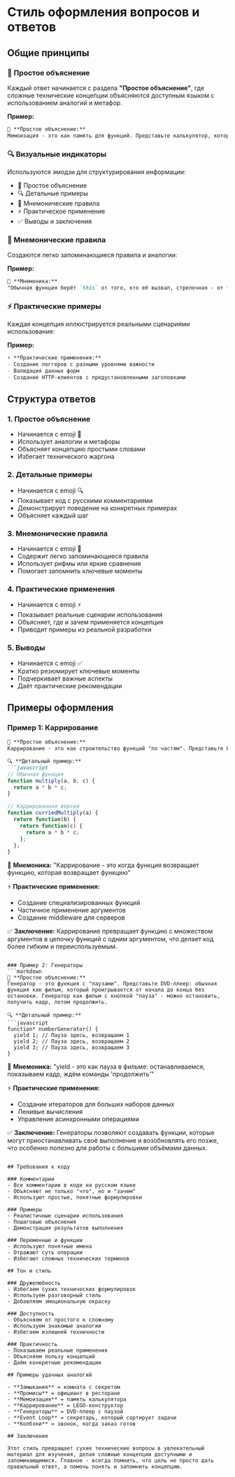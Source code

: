 # Стиль оформления вопросов и ответов

## Общие принципы

### 🎯 Простое объяснение
Каждый ответ начинается с раздела **"Простое объяснение"**, где сложные технические концепции объясняются доступным языком с использованием аналогий и метафор.

**Пример:**
```markdown
🎯 **Простое объяснение:** 
Мемоизация - это как память для функций. Представьте калькулятор, который запоминает результаты вычислений. Если вы второй раз спрашиваете "сколько будет 2+2?", он не считает заново, а достаёт готовый ответ из памяти.
```

### 🔍 Визуальные индикаторы
Используются эмодзи для структурирования информации:
- 🎯 Простое объяснение
- 🔍 Детальные примеры
- 🧠 Мнемонические правила
- ⚡ Практическое применение
- ✅ Выводы и заключения

### 🧠 Мнемонические правила
Создаются легко запоминающиеся правила и аналогии:

**Пример:**
```markdown
🧠 **Мнемоника:** 
"Обычная функция берёт `this` от того, кто её вызвал, стрелочная - от того, где она была создана"
```

### ⚡ Практические примеры
Каждая концепция иллюстрируется реальными сценариями использования:

**Пример:**
```markdown
⚡ **Практические применения:**
- Создание логгеров с разными уровнями важности
- Валидация данных форм
- Создание HTTP-клиентов с предустановленными заголовками
```

## Структура ответов

### 1. Простое объяснение
- Начинается с emoji 🎯
- Использует аналогии и метафоры
- Объясняет концепцию простыми словами
- Избегает технического жаргона

### 2. Детальные примеры
- Начинается с emoji 🔍
- Показывает код с русскими комментариями
- Демонстрирует поведение на конкретных примерах
- Объясняет каждый шаг

### 3. Мнемонические правила
- Начинается с emoji 🧠
- Содержит легко запоминающиеся правила
- Использует рифмы или яркие сравнения
- Помогает запомнить ключевые моменты

### 4. Практические применения
- Начинается с emoji ⚡
- Показывает реальные сценарии использования
- Объясняет, где и зачем применяется концепция
- Приводит примеры из реальной разработки

### 5. Выводы
- Начинается с emoji ✅
- Кратко резюмирует ключевые моменты
- Подчеркивает важные аспекты
- Даёт практические рекомендации

## Примеры оформления

### Пример 1: Каррирование
```markdown
🎯 **Простое объяснение:** 
Каррирование - это как строительство функций "по частям". Представьте LEGO-конструктор: вместо того чтобы сразу собрать всю машину, мы сначала собираем колёса, потом кузов, потом двигатель.

🔍 **Детальный пример:**
```javascript
// Обычная функция
function multiply(a, b, c) {
  return a * b * c;
}

// Каррированная версия
function curriedMultiply(a) {
  return function(b) {
    return function(c) {
      return a * b * c;
    };
  };
}
```

🧠 **Мнемоника:** 
"Каррирование - это когда функция возвращает функцию, которая возвращает функцию"

⚡ **Практические применения:**
- Создание специализированных функций
- Частичное применение аргументов
- Создание middleware для серверов

✅ **Заключение:**
Каррирование превращает функцию с множеством аргументов в цепочку функций с одним аргументом, что делает код более гибким и переиспользуемым.
```

### Пример 2: Генераторы
```markdown
🎯 **Простое объяснение:** 
Генератор - это функция с "паузами". Представьте DVD-плеер: обычная функция как фильм, который проигрывается от начала до конца без остановки. Генератор как фильм с кнопкой "пауза" - можно остановить, получить кадр, потом продолжить.

🔍 **Детальный пример:**
```javascript
function* numberGenerator() {
  yield 1; // Пауза здесь, возвращаем 1
  yield 2; // Пауза здесь, возвращаем 2
  yield 3; // Пауза здесь, возвращаем 3
}
```

🧠 **Мнемоника:** 
"yield - это как пауза в фильме: останавливаемся, показываем кадр, ждём команды 'продолжить'"

⚡ **Практические применения:**
- Создание итераторов для больших наборов данных
- Ленивые вычисления
- Управление асинхронными операциями

✅ **Заключение:**
Генераторы позволяют создавать функции, которые могут приостанавливать своё выполнение и возобновлять его позже, что особенно полезно для работы с большими объёмами данных.
```

## Требования к коду

### Комментарии
- Все комментарии в коде на русском языке
- Объясняют не только "что", но и "зачем"
- Используют простые, понятные формулировки

### Примеры
- Реалистичные сценарии использования
- Пошаговые объяснения
- Демонстрация результатов выполнения

### Переменные и функции
- Используют понятные имена
- Отражают суть операции
- Избегают сложных технических терминов

## Тон и стиль

### Дружелюбность
- Избегаем сухих технических формулировок
- Используем разговорный стиль
- Добавляем эмоциональную окраску

### Доступность
- Объясняем от простого к сложному
- Используем знакомые аналогии
- Избегаем излишней техничности

### Практичность
- Показываем реальные применения
- Объясняем пользу концепций
- Даём конкретные рекомендации

## Примеры удачных аналогий

- **Замыкания** = комната с секретом
- **Промисы** = официант в ресторане
- **Мемоизация** = память калькулятора
- **Каррирование** = LEGO-конструктор
- **Генераторы** = DVD-плеер с паузой
- **Event Loop** = секретарь, который сортирует задачи
- **Колбэки** = звонок, когда заказ готов

## Заключение

Этот стиль превращает сухие технические вопросы в увлекательный материал для изучения, делая сложные концепции доступными и запоминающимися. Главное - всегда помнить, что цель не просто дать правильный ответ, а помочь понять и запомнить концепцию. 